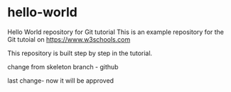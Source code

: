 # hello-world
Hello World repository for Git tutorial
This is an example repository for the Git tutoial on https://www.w3schools.com

This repository is built step by step in the tutorial.

change from skeleton branch - github

last change- now it will be approved
